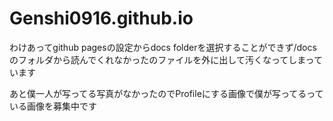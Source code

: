 # Genshi0916.github.io
わけあってgithub pagesの設定からdocs folderを選択することができず/docsのフォルダから読んでくれなかったのファイルを外に出して汚くなってしまっています

あと僕一人が写ってる写真がなかったのでProfileにする画像で僕が写ってるっている画像を募集中です
